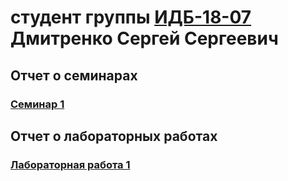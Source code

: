 # студент группы [ИДБ-18-07](https://github.com/stankin/design-2018/wiki/list-idb-18-07) Дмитренко Сергей Сергеевич

## Отчет о семинарах

### [Семинар 1](https://github.com/stankin/design-part-1/wiki/sem1)

## Отчет о лабораторных работах

### [Лабораторная работа 1](https://github.com/Lamysa/dmitrenko.github.io/wiki/%D0%9B%D0%B0%D0%B1%D0%BE%D1%80%D0%B0%D1%82%D0%BE%D1%80%D0%BD%D0%B0%D1%8F-%D1%80%D0%B0%D0%B1%D0%BE%D1%82%D0%B0-%E2%84%961,-2)
